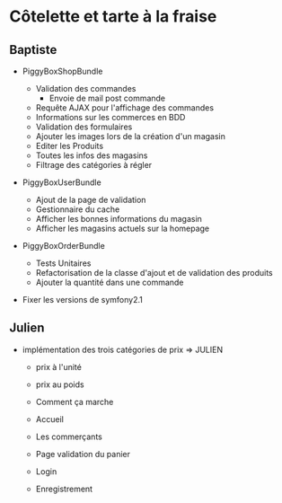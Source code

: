 # Côtelette et tarte à la fraise

## Baptiste

* PiggyBoxShopBundle
	* Validation des commandes
		* Envoie de mail post commande
	* Requête AJAX pour l'affichage des commandes
	* Informations sur les commerces en BDD
	* Validation des formulaires
	* Ajouter les images lors de la création d'un magasin
	* Editer les Produits
	* Toutes les infos des magasins
	* Filtrage des catégories à régler

* PiggyBoxUserBundle
	* Ajout de la page de validation
	* Gestionnaire du cache
	* Afficher les bonnes informations du magasin
	* Afficher les magasins actuels sur la homepage

* PiggyBoxOrderBundle
	* Tests Unitaires
	* Refactorisation de la classe d'ajout et de validation des produits
	* Ajouter la quantité dans une commande
	
* Fixer les versions de symfony2.1

## Julien

* implémentation des trois catégories de prix => JULIEN
	* prix à l'unité
	* prix au poids

	* Comment ça marche
	* Accueil
	* Les commerçants
	
	
	* Page validation du panier
	* Login
	* Enregistrement
	
